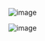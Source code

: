 ![image](https://github.com/user-attachments/assets/1e48df91-2375-4f0f-93d5-42aa22cc7b40)

![image](https://github.com/user-attachments/assets/9753f1b5-886d-4890-a39a-66ac8fd092ec)
